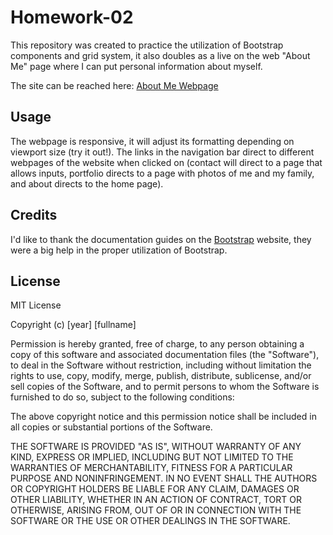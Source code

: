 # Homework-02

This repository was created to practice the utilization of Bootstrap components and grid system, it also doubles as a live on the web "About Me" page where I can put personal information about myself.

The site can be reached here: [About Me Webpage](https://ryryp97.github.io/Homework-02/)

## Usage

The webpage is responsive, it will adjust its formatting depending on viewport size (try it out!).  The links in the navigation bar direct to different webpages of the website when clicked on (contact will direct to a page that allows inputs, portfolio directs to a page with photos of me and my family, and about directs to the home page).

## Credits

I'd like to thank the documentation guides on the [Bootstrap](https://getbootstrap.com/docs/4.5/getting-started/introduction/) website, they were a big help in the proper utilization of Bootstrap.

## License

MIT License

Copyright (c) [year] [fullname]

Permission is hereby granted, free of charge, to any person obtaining a copy
of this software and associated documentation files (the "Software"), to deal
in the Software without restriction, including without limitation the rights
to use, copy, modify, merge, publish, distribute, sublicense, and/or sell
copies of the Software, and to permit persons to whom the Software is
furnished to do so, subject to the following conditions:

The above copyright notice and this permission notice shall be included in all
copies or substantial portions of the Software.

THE SOFTWARE IS PROVIDED "AS IS", WITHOUT WARRANTY OF ANY KIND, EXPRESS OR
IMPLIED, INCLUDING BUT NOT LIMITED TO THE WARRANTIES OF MERCHANTABILITY,
FITNESS FOR A PARTICULAR PURPOSE AND NONINFRINGEMENT. IN NO EVENT SHALL THE
AUTHORS OR COPYRIGHT HOLDERS BE LIABLE FOR ANY CLAIM, DAMAGES OR OTHER
LIABILITY, WHETHER IN AN ACTION OF CONTRACT, TORT OR OTHERWISE, ARISING FROM,
OUT OF OR IN CONNECTION WITH THE SOFTWARE OR THE USE OR OTHER DEALINGS IN THE
SOFTWARE.
